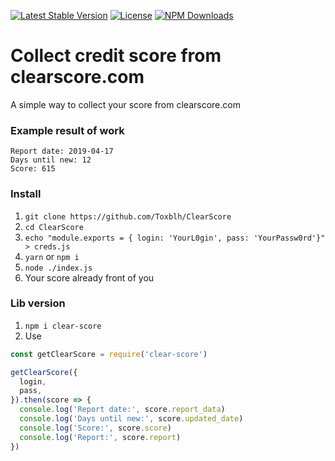 [![Latest Stable Version](https://img.shields.io/npm/v/clear-score.svg)](https://www.npmjs.com/package/clear-score)
[![License](https://img.shields.io/npm/l/clear-score.svg)](https://www.npmjs.com/package/clear-score)
[![NPM Downloads](https://img.shields.io/npm/dt/clear-score.svg)](https://www.npmjs.com/package/clear-score)

# Collect credit score from clearscore.com

A simple way to collect your score from clearscore.com

### Example result of work

```
Report date: 2019-04-17
Days until new: 12
Score: 615
```

### Install

1. `git clone https://github.com/Toxblh/ClearScore`
2. `cd ClearScore`
3. `echo "module.exports = { login: 'YourL0gin', pass: 'YourPassw0rd'}" > creds.js`
4. `yarn` or `npm i`
5. `node ./index.js`
6. Your score already front of you

### Lib version

1. `npm i clear-score`
2. Use

```js
const getClearScore = require('clear-score')

getClearScore({
  login,
  pass,
}).then(score => {
  console.log('Report date:', score.report_data)
  console.log('Days until new:', score.updated_date)
  console.log('Score:', score.score)
  console.log('Report:', score.report)
})
```
